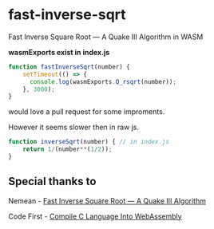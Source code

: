 # fast-inverse-sqrt
Fast Inverse Square Root — A Quake III Algorithm in WASM 

**wasmExports exist in index.js**
```js 
function fastInverseSqrt(number) {
    setTimeout(() => {
      console.log(wasmExports.Q_rsqrt(number));
    }, 3000);
}

```

would love a pull request for some improments.

However it seems slower then in raw js. 

```js
function inverseSqrt(number) { // in index.js
    return 1/(number**(1/2));
}
```

## Special thanks to 

Nemean - 
[Fast Inverse Square Root — A Quake III Algorithm](https://www.youtube.com/watch?v=p8u_k2LIZyo)


Code First - [Compile C Language Into WebAssembly](https://www.youtube.com/watch?v=_pHgILVlx3c)